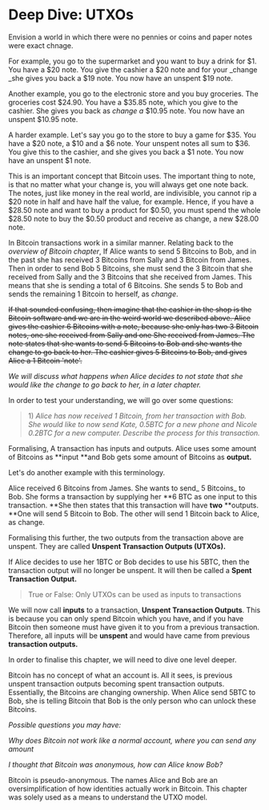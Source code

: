 # Deep Dive: UTXOs

Envision a world in which there were no pennies or coins and paper notes were exact chnage.

For example, you go to the supermarket and you want to buy a drink for $1. You have a $20 note. You give the cashier a $20 note and for your \_change \_she gives you back a $19 note. You now have an unspent $19 note.

Another example, you go to the electronic store and you buy groceries. The groceries cost $24.90. You have a $35.85 note, which you give to the cashier. She gives you back as _change a_ $10.95 note. You now have an unspent $10.95 note.

A harder example. Let's say you go to the store to buy a game for $35. You have a $20 note, a $10 and a $6 note. Your unspent notes all sum to $36. You give this to the cashier, and she gives you back a $1 note. You now have an unspent $1 note.

This is an important concept that Bitcoin uses. The important thing to note, is that no matter what your change is, you will always get one note back. The notes, just like money in the real world, are indivisible, you cannot rip a $20 note in half and have half the value, for example. Hence, if you have a $28.50 note and want to buy a product for $0.50, you must spend the whole $28.50 note to buy the $0.50 product and receive as change, a new $28.00 note.

In Bitcoin transactions work in a similar manner. Relating back to the _overview of Bitcoin chapter_, If Alice wants to send 5 Bitcoins to Bob, and in the past she has received 3 Bitcoins from Sally and 3 Bitcoin from James. Then in order to send Bob 5 Bitcoins, she must send the 3 Bitcoin that she received from Sally and the 3 Bitcoins that she received from James. This means that she is sending a total of 6 Bitcoins. She sends 5 to Bob and sends the remaining 1 Bitcoin to herself, as _change_.

~~If that sounded confusing, then imagine that the cashier in the shop is the Bitcoin software and we are in the weird world we described above. Alice gives the cashier 6 Bitcoins with a note, because she only has two 3 Bitcoin notes, one she received from Sally and one She received from James. The note states that she wants to send 5 Bitcoins to Bob and she wants the change to go back to her. The cashier gives 5 Bitcoins to Bob, and gives Alice a 1 Bitcoin 'note'.~~

_We will discuss what happens when Alice decides to not state that she would like the change to go back to her, in a later chapter._

In order to test your understanding, we will go over some questions:

> 1\) _Alice has now received 1 Bitcoin, from her transaction with Bob. She would like to now send Kate, 0.5BTC for a new phone and Nicole 0.2BTC for a new computer. Describe the process for this transaction._

Formalising, A transaction has inputs and outputs. Alice uses some amount of Bitcoins as **input **and Bob gets some amount of Bitcoins as **output.**

Let's do another example with this terminology.

Alice received 6 Bitcoins from James. She wants to send_ 5 Bitcoins_ to Bob. She forms a transaction by supplying her **6 BTC as one input to this transaction. **She then states that this transaction will have **two** **outputs. **One will send 5 Bitcoin to Bob. The other will send 1 Bitcoin back to Alice, as change.

Formalising this further, the two outputs from the transaction above are unspent. They are called **Unspent Transaction Outputs \(UTXOs\).**

If Alice decides to use her 1BTC or Bob decides to use his 5BTC, then the transaction output will no longer be unspent. It will then be called a **Spent Transaction Output.**

> True or False: Only UTXOs can be used as inputs to transactions

We will now call **inputs** to a transaction, **Unspent Transaction Outputs**. This is because you can only spend Bitcoin which you have, and if you have Bitcoin then someone must have given it to you from a previous transaction. Therefore, all inputs will be **unspent** and would have came from previous **transaction outputs.**

In order to finalise this chapter, we will need to dive one level deeper.

Bitcoin has no concept of what an account is. All it sees, is previous unspent transaction outputs becoming spent transaction outputs. Essentially, the Bitcoins are changing ownership. When Alice send 5BTC to Bob, she is telling Bitcoin that Bob is the only person who can unlock these Bitcoins.

_Possible questions you may have:_

_Why does Bitcoin not work like a normal account, where you can send any amount_

_I thought that Bitcoin was anonymous, how can Alice know Bob?_

Bitcoin is pseudo-anonymous. The names Alice and Bob are an oversimplification of how identities actually work in Bitcoin. This chapter was solely used as a means to understand the UTXO model.

